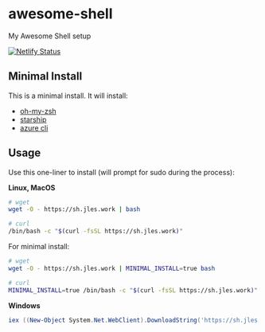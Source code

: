 # awesome-shell
My Awesome Shell setup

[![Netlify Status](https://api.netlify.com/api/v1/badges/53c0a9d3-abb4-4d92-9e5a-fcfe58029542/deploy-status)](https://app.netlify.com/sites/sh-jles-work/deploys)

## Minimal Install

This is a minimal install. It will install:
* [oh-my-zsh](https://github.com/ohmyzsh/ohmyzsh)
* [starship](https://starship.rs/)
* [azure cli](https://docs.microsoft.com/en-us/cli/azure/install-azure-cli-linux?pivots=apt)

## Usage

Use this one-liner to install (will prompt for sudo during the process):

**Linux, MacOS**
```bash
# wget
wget -O - https://sh.jles.work | bash

# curl
/bin/bash -c "$(curl -fsSL https://sh.jles.work)"
```

For minimal install:
```bash
# wget
wget -O - https://sh.jles.work | MINIMAL_INSTALL=true bash

# curl
MINIMAL_INSTALL=true /bin/bash -c "$(curl -fsSL https://sh.jles.work)"
```

**Windows**
```PowerShell
iex ((New-Object System.Net.WebClient).DownloadString('https://sh.jles.work/install.ps1'))

```